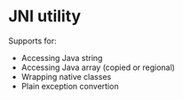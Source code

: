 
# JNI utility

Supports for:
- Accessing Java string
- Accessing Java array (copied or regional)
- Wrapping native classes
- Plain exception convertion

